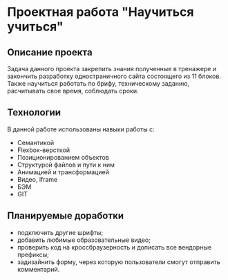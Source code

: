 # Проектная работа "Научиться учиться"

## Описание проекта

Задача данного проекта закрепить знания полученные в тренажере и закончить разработку одностраничного сайта состоящего из 11 блоков. Также научиться работать по брифу, техническому заданию, расчитывать свое время, соблюдать сроки.

## Технологии

В данной работе использованы навыки работы с:
* Семантикой
* Flexbox-версткой
* Позиционированием объектов
* Структурой файлов и пути к ним
* Анимацией и трансформацией
* Видео, iframe
* БЭМ
* GIT

## Планируемые доработки

* подключить другие шрифты;
* добавить любимые образовательные видео;
* проверить код на кроссбраузерность и дописать все вендорные префиксы;
* задизайнить форму, через которую пользователи смогут отправить комментарий.




